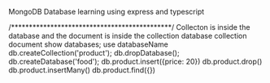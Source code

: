 MongoDB Database learning using express and typescript 


/*********************************************/
Collecton is inside the database and the document is inside the collection database collection document show databases; use databaseName db.createCollection('product'); db.dropDatabase(); db.createDatabase('food'); db.product.insert({price: 20}) db.product.drop() db.product.insertMany() db.product.find({})